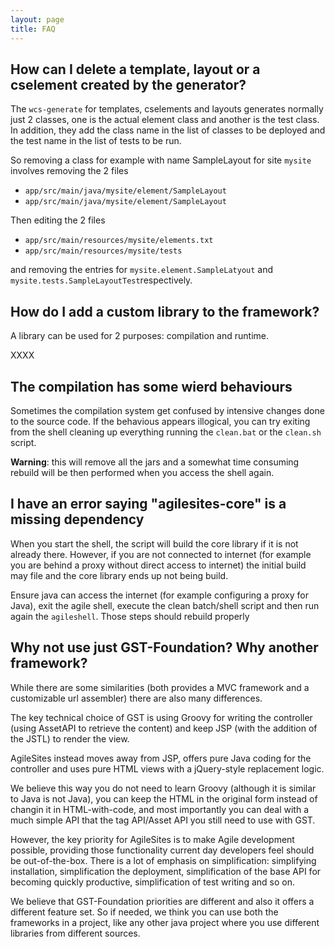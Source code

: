 ```yaml
---
layout: page
title: FAQ
---
```

## How can I delete a template, layout or a cselement created by the generator?

The `wcs-generate` for templates, cselements and layouts generates normally just 2 classes, one is the actual element class and another is the test class. In addition, they add the class name in the list of classes to be deployed and the test name in the list of tests to be run.

So removing a class for example with name SampleLayout for site `mysite` involves removing the 2 files

- `app/src/main/java/mysite/element/SampleLayout`
- `app/src/main/java/mysite/element/SampleLayout`

Then editing the 2 files

- `app/src/main/resources/mysite/elements.txt`
- `app/src/main/resources/mysite/tests`

and removing the entries for `mysite.element.SampleLatyout` and `mysite.tests.SampleLayoutTest`respectively.
 
## How do I add a custom library to the framework?

A library can be used for 2 purposes: compilation and runtime. 

XXXX

## The compilation has some wierd behaviours

Sometimes the compilation system get confused by intensive changes done to the source code. If the behavious appears illogical, you can try exiting from the shell cleaning up everything running the `clean.bat` or the `clean.sh` script.

**Warning**: this will remove all the jars and a somewhat time consuming rebuild will be then performed when you access the shell again.

## I have an error saying "agilesites-core" is a missing dependency

When you start the shell, the script will build the core library if it is not already there. However, if you are not connected to internet (for example you are behind a proxy without direct access to internet) the initial build may file and the core library ends up not being build.

Ensure java can access the internet (for example configuring a proxy for Java), exit the agile shell, execute the clean batch/shell script and then run again the `agileshell`. Those steps should rebuild properly

## Why not use just GST-Foundation? Why another framework?

While there are some similarities (both provides a MVC framework and a customizable url assembler) there are also many differences.

The key technical choice of GST is using Groovy for writing the controller (using AssetAPI to retrieve the content) and keep JSP (with the addition of the JSTL) to render the view. 

AgileSites instead moves away from JSP, offers pure Java coding for the controller and uses pure HTML views with a jQuery-style replacement logic.

We believe this way you do not need to learn Groovy (although it is similar to Java is not Java), you can keep the HTML in the original form instead of changin it in HTML-with-code, and most importantly you can deal with a much simple API that the tag API/Asset API you still need to use with GST.

However, the key priority for AgileSites is to make Agile development possible, providing those functionality current day developers feel should be out-of-the-box. 
There is a lot of emphasis on simplification: simplifying installation, simplification the deployment, simplification of the base API for becoming quickly productive, simplification of test writing and so on.

We believe that GST-Foundation priorities are different and also it offers a different feature set.  So if needed, we think you can use both the frameworks in a project, like any other java project where you use different libraries from different sources. 
